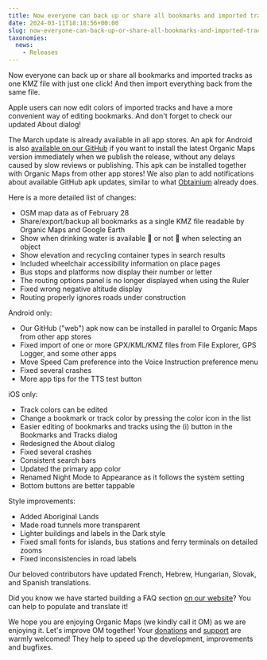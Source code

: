 ```yaml
---
title: Now everyone can back up or share all bookmarks and imported tracks as one KMZ file with just one click
date: 2024-03-11T18:18:56+00:00
slug: now-everyone-can-back-up-or-share-all-bookmarks-and-imported-tracks-as-one-kmz-file-with-just-one-click
taxonomies:
  news:
    - Releases
---
```


Now everyone can back up or share all bookmarks and imported tracks as one KMZ file with just one click! And then import everything back from the same file.

Apple users can now edit colors of imported tracks and have a more convenient way of editing bookmarks. And don't forget to check our updated About dialog!

The March update is already available in all app stores. An apk for Android is also [available on our GitHub](https://github.com/organicmaps/organicmaps/releases/) if you want to install the latest Organic Maps version immediately when we publish the release, without any delays caused by slow reviews or publishing. This apk can be installed together with Organic Maps from other app stores! We also plan to add notifications about available GitHub apk updates, similar to what [Obtainium](https://github.com/organicmaps/organicmaps/wiki/Installing-Organic-Maps-from-GitHub-using-Obtainium) already does.

Here is a more detailed list of changes:

- OSM map data as of February 28
- Share/export/backup all bookmarks as a single KMZ file readable by Organic Maps and Google Earth
- Show when drinking water is available 🚰 or not 🚱 when selecting an object
- Show elevation and recycling container types in search results
- Included wheelchair accessibility information on place pages
- Bus stops and platforms now display their number or letter
- The routing options panel is no longer displayed when using the Ruler
- Fixed wrong negative altitude display
- Routing properly ignores roads under construction

Android only:

- Our GitHub ("web") apk now can be installed in parallel to Organic Maps from other app stores
- Fixed import of one or more GPX/KML/KMZ files from File Explorer, GPS Logger, and some other apps
- Move Speed Cam preference into the Voice Instruction preference menu
- Fixed several crashes
- More app tips for the TTS test button

iOS only:

- Track colors can be edited
- Change a bookmark or track color by pressing the color icon in the list
- Easier editing of bookmarks and tracks using the (i) button in the Bookmarks and Tracks dialog
- Redesigned the About dialog
- Fixed several crashes
- Consistent search bars
- Updated the primary app color
- Renamed Night Mode to Appearance as it follows the system setting
- Bottom buttons are better tappable

Style improvements:

- Added Aboriginal Lands
- Made road tunnels more transparent
- Lighter buildings and labels in the Dark style
- Fixed small fonts for islands, bus stations and ferry terminals on detailed zooms
- Fixed inconsistencies in road labels

Our beloved contributors have updated French, Hebrew, Hungarian, Slovak, and Spanish translations.

Did you know we have started building a FAQ section [on our website](https://github.com/organicmaps/organicmaps.github.io)? You can help to populate and translate it!

We hope you are enjoying Organic Maps (we kindly call it OM) as we are enjoying it. Let's improve OM together! Your [donations](https://organicmaps.app/donate/) and [support](https://organicmaps.app/support-us/) are warmly welcomed! They help to speed up the development, improvements and bugfixes.

